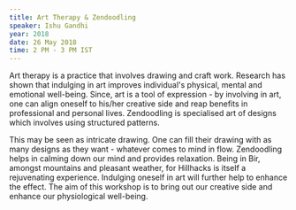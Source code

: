 ```yaml
---
title: Art Therapy & Zendoodling
speaker: Ishu Gandhi
year: 2018
date: 26 May 2018
time: 2 PM - 3 PM IST
---
```

Art therapy is a practice that involves drawing and craft work. Research has shown that indulging in art improves individual's physical, mental and emotional well-being. Since, art is a tool of expression - by involving in art, one can align oneself to his/her creative side and reap benefits in professional and personal lives.
Zendoodling is specialised art of designs which involves using structured patterns.

This may be seen as intricate drawing. One can fill their drawing with as many designs as they want - whatever comes to mind in flow. Zendoodling helps in calming down our mind and provides relaxation. 
Being in Bir, amongst mountains and pleasant weather, for Hillhacks is itself a rejuvenating experience. Indulging oneself in art will further help to enhance the effect.
The aim of this workshop is to bring out our creative side and enhance our physiological well-being.